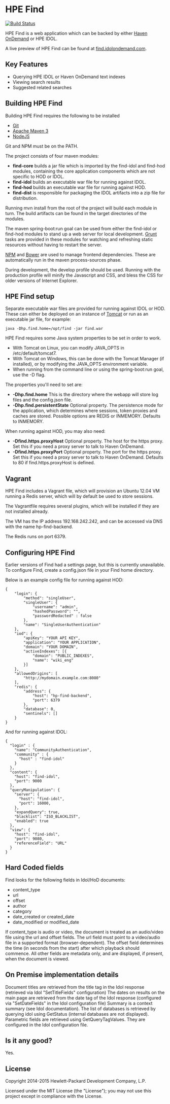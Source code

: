 # HPE Find
[![Build Status](https://travis-ci.org/hpautonomy/find.svg?branch=master)](https://travis-ci.org/hpautonomy/find)

HPE Find is a web application which can be backed by either [Haven OnDemand](https://www.havenondemand.com) or HPE IDOL.

A live preview of HPE Find can be found at [find.idolondemand.com](http://find.idolondemand.com).

## Key Features
* Querying HPE IDOL or Haven OnDemand text indexes
* Viewing search results
* Suggested related searches

## Building HPE Find
Building HPE Find requires the following to be installed

* [Git](https://git-scm.com/)
* [Apache Maven 3](http://maven.apache.org)
* [NodeJS](http://nodejs.org)

Git and NPM must be on the PATH.

The project consists of four maven modules:

* **find-core** builds a jar file which is imported by the find-idol and find-hod modules, containing the core application
 components which are not specific to HOD or IDOL.
* **find-idol** builds an executable war file for running against IDOL.
* **find-hod** builds an executable war file for running against HOD.
* **find-dist** is responsible for packaging the IDOL artifacts into a zip file for distribution.

Running mvn install from the root of the project will build each module in turn. The build artifacts can be found in the
target directories of the modules.

The maven spring-boot:run goal can be used from either the find-idol or find-hod modules to stand up a web server for local
development. [Grunt](http://gruntjs.com/) tasks are provided in these modules for watching and refreshing static resources
without having to restart the server.

[NPM](https://www.npmjs.com/) and [Bower](http://bower.io/) are used to manage frontend dependencies. These are automatically
run in the maven process-sources phase.

During development, the develop profile should be used. Running with the production profile will minify the Javascript 
and CSS, and bless the CSS for older versions of Internet Explorer.

## HPE Find setup
Separate executable war files are provided for running against IDOL or HOD. These can either be deployed on an instance
of [Tomcat](http://tomcat.apache.org) or run as an executable jar file, for example:

    java -Dhp.find.home=/opt/find -jar find.war

HPE Find requires some Java system properties to be set in order to work.

* With Tomcat on Linux, you can modify JAVA_OPTS in /etc/default/tomcat7.
* With Tomcat on Windows, this can be done with the Tomcat Manager (if installed), or by modifying the JAVA_OPTS environment variable.
* When running from the command line or using the spring-boot:run goal, use the -D flag.

The properties you'll need to set are:

* **-Dhp.find.home** This is the directory where the webapp will store log files and the config.json file.
* **-Dhp.find.persistentState** Optional property. The persistence mode for the application, which determines where 
sessions, token proxies and caches are stored. Possible options are REDIS or INMEMORY. Defaults to INMEMORY.

When running against HOD, you may also need:

* **-Dfind.https.proxyHost** Optional property. The host for the https proxy. Set this if you need a proxy server to talk 
to Haven OnDemand.
* **-Dfind.https.proxyPort** Optional property. The port for the https proxy. Set this if you need a proxy server to talk 
to Haven OnDemand. Defaults to 80 if find.https.proxyHost is defined.

## Vagrant
HPE Find includes a Vagrant file, which will provision an Ubuntu 12.04 VM running a Redis server, which will by default 
be used to store sessions. 

The Vagrantfile requires several plugins, which will be installed if they are not installed already.

The VM has the IP address 192.168.242.242, and can be accessed via DNS with the name hp-find-backend.

The Redis runs on port 6379.

## Configuring HPE Find
Earlier versions of Find had a settings page, but this is currently unavailable. To configure Find, create a config.json
file in your Find home directory.

Below is an example config file for running against HOD:

    {
        "login": {
            "method": "singleUser",
            "singleUser": {
                "username": "admin",
                "hashedPassword": "",
                "passwordRedacted" : false
            },
            "name": "SingleUserAuthentication"
        },
        "iod": {
            "apiKey": "YOUR API KEY",
            "application": "YOUR APPLICATION",
            "domain": "YOUR DOMAIN",
            "activeIndexes": [{
                "domain": "PUBLIC_INDEXES",
                "name": "wiki_eng"
            }]
        },
        "allowedOrigins": [
            "http://mydomain.example.com:8080"
        ],
        "redis": {
            "address": {
                "host": "hp-find-backend",
                "port": 6379
            },
            "database": 0,
            "sentinels": []
        }
    }

And for running against IDOL:

    {
      "login" : {
        "name": "CommunityAuthentication",
        "community" : {
          "host" : "find-idol"
        }
      },
      "content": {
        "host": "find-idol",
        "port": 9000
      },
      "queryManipulation": {
        "server": {
          "host": "find-idol",
          "port": 16000,
        },
        "expandQuery": true,
        "blacklist": "ISO_BLACKLIST",
        "enabled": true
      },
      "view": {
        "host": "find-idol",
        "port": 9080,
        "referenceField": "URL"
      }
    }

## Hard Coded fields
Find looks for the following fields in Idol/HoD documents:
* content_type
* url
* offset
* author
* category
* date_created or created_date
* date_modified or modified_date

If content_type is audio or video, the document is treated as an audio/video file using the url and offset fields.
The url field must point to a video/audio file in a supported format (browser-dependent).
The offset field determines the time (in seconds from the start) after which playback should commence.
All other fields are metadata only, and are displayed, if present, when the document is viewed.

## On Premise implementation details
Document titles are retrieved from the title tag in the Idol response (retrieved via Idol "SetTitleFields" configuration)
The dates on results on the main page are retrieved from the date tag of the Idol response (configured via "SetDateFields" in the Idol configuration file)
Summary is a context summary (see Idol documentation).
The list of databases is retrieved by querying idol using GetStatus (internal databases are not displayed).
Parametric fields are retrieved using GetQueryTagValues. They are configured in the Idol configuration file.

## Is it any good?
Yes.

## License
Copyright 2014-2015 Hewlett-Packard Development Company, L.P.

Licensed under the MIT License (the "License"); you may not use this project except in compliance with the License.

